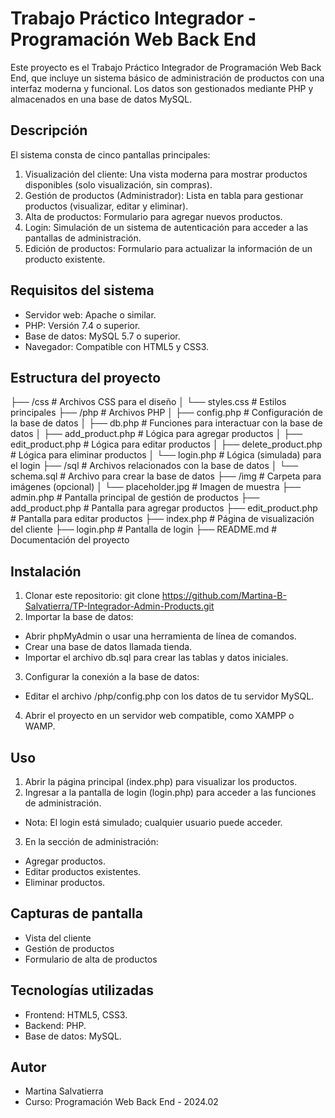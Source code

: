# Trabajo Práctico Integrador - Programación Web Back End
Este proyecto es el Trabajo Práctico Integrador de Programación Web Back End, que incluye un sistema básico de administración de productos con una interfaz moderna y funcional. 
Los datos son gestionados mediante PHP y almacenados en una base de datos MySQL.

## Descripción
El sistema consta de cinco pantallas principales:
1. Visualización del cliente: Una vista moderna para mostrar productos disponibles (solo visualización, sin compras).
2. Gestión de productos (Administrador): Lista en tabla para gestionar productos (visualizar, editar y eliminar).
3. Alta de productos: Formulario para agregar nuevos productos.
4. Login: Simulación de un sistema de autenticación para acceder a las pantallas de administración.
5. Edición de productos: Formulario para actualizar la información de un producto existente.

## Requisitos del sistema
- Servidor web: Apache o similar.
- PHP: Versión 7.4 o superior.
- Base de datos: MySQL 5.7 o superior.
- Navegador: Compatible con HTML5 y CSS3.

## Estructura del proyecto
├── /css                     # Archivos CSS para el diseño
│   └── styles.css           # Estilos principales
├── /php                     # Archivos PHP
│   ├── config.php           # Configuración de la base de datos
│   ├── db.php               # Funciones para interactuar con la base de datos
│   ├── add_product.php      # Lógica para agregar productos
│   ├── edit_product.php     # Lógica para editar productos
│   ├── delete_product.php   # Lógica para eliminar productos
│   └── login.php            # Lógica (simulada) para el login
├── /sql                     # Archivos relacionados con la base de datos
│   └── schema.sql           # Archivo para crear la base de datos
├── /img                     # Carpeta para imágenes (opcional)
│   └── placeholder.jpg      # Imagen de muestra
├── admin.php                # Pantalla principal de gestión de productos
├── add_product.php          # Pantalla para agregar productos
├── edit_product.php         # Pantalla para editar productos
├── index.php                # Página de visualización del cliente
├── login.php                # Pantalla de login
├── README.md                # Documentación del proyecto

## Instalación
1. Clonar este repositorio: git clone https://github.com/Martina-B-Salvatierra/TP-Integrador-Admin-Products.git
2. Importar la base de datos:
- Abrir phpMyAdmin o usar una herramienta de línea de comandos.
- Crear una base de datos llamada tienda.
- Importar el archivo db.sql para crear las tablas y datos iniciales.
3. Configurar la conexión a la base de datos:
- Editar el archivo /php/config.php con los datos de tu servidor MySQL.
4. Abrir el proyecto en un servidor web compatible, como XAMPP o WAMP.

## Uso
1. Abrir la página principal (index.php) para visualizar los productos.
2. Ingresar a la pantalla de login (login.php) para acceder a las funciones de administración.
- Nota: El login está simulado; cualquier usuario puede acceder.
3. En la sección de administración:
- Agregar productos.
- Editar productos existentes.
- Eliminar productos.

## Capturas de pantalla
- Vista del cliente 
- Gestión de productos
- Formulario de alta de productos

## Tecnologías utilizadas
- Frontend: HTML5, CSS3.
- Backend: PHP.
- Base de datos: MySQL.

## Autor
- Martina Salvatierra
- Curso: Programación Web Back End - 2024.02
